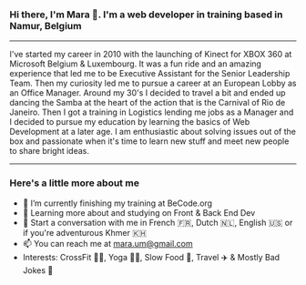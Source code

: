 ### Hi there, I'm Mara 👋.  I'm a web developer in training based in Namur, Belgium

---

I've started my career in 2010 with the launching of Kinect for XBOX 360 at Microsoft Belgium & Luxembourg.  It was a fun ride and an amazing experience that led me to be Executive Assistant for the Senior Leadership Team. Then my curiosity led me to pursue a career at an European Lobby as an Office Manager.  Around my 30's I decided to travel a bit and ended up dancing the Samba at the heart of the action that is the Carnival of Rio de Janeiro.  Then I got a training in Logistics lending me jobs as a Manager and I decided to pursue my education by learning the basics of Web Development at a later age. I am enthusiastic about solving issues out of the box and passionate when it's time to learn new stuff and meet new people to share bright ideas.

---

### Here's a little more about me

- 🔭 I’m currently finishing my training at BeCode.org
- 🌱 Learning  more about and studying on Front & Back End Dev
- 💬 Start a conversation with me in French 🇫🇷, Dutch 🇳🇱, English 🇺🇸 or if you're adventurous Khmer 🇰🇭	
- 📫 You can reach me at mara.um@gmail.com
- Interests: CrossFit 🏋️‍♀️,  Yoga 🧘‍♂️, Slow Food 🥗, Travel ✈️ & Mostly Bad Jokes 🥁 

